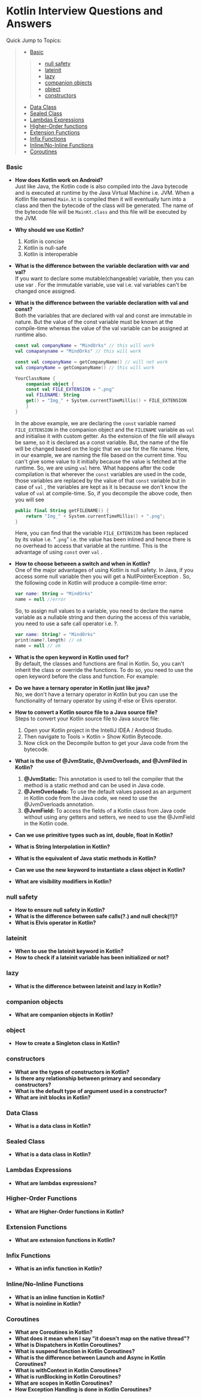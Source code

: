 # Kotlin Interview Questions and Answers

Quick Jump to Topics:
 > * [Basic](#basic)
 >> * [null safety](#null-safety)
 >> * [lateinit](#lateinit)
 >> * [lazy](#lazy)
 >> * [companion objects](#companion-objects)
 >> * [object](#object)
 >> * [constructors](#constructors)
 > * [Data Class](#data-class)
 > * [Sealed Class](#sealed-class)
 > * [Lambdas Expressions](#lambdas-expressions)
 > * [Higher-Order functions](#higher-order-functions)
 > * [Extension Functions](#extension-functions)
 > * [Infix Functions](#infix-functions)
 > * [Inline/No-Inline Functions](#inline/noinline-functions)
 > * [Coroutines](#coroutines)


### Basic

-   **How does Kotlin work on Android?**<br/>
    Just like Java, the Kotlin code is also compiled into the Java bytecode and is executed at runtime by the Java Virtual Machine i.e. JVM. When a Kotlin file named ```Main.kt``` is compiled then it will eventually turn into a class and then the bytecode of the class will be generated. The name of the bytecode file will be ```MainKt.class``` and this file will be executed by the JVM.

-   **Why should we use Kotlin?**<br/>
    1) Kotlin is concise
    2) Kotlin is null-safe
    3) Kotlin is interoperable

-   **What is the difference between the variable declaration with var and val?**<br/>
    If you want to declare some mutable(changeable) variable, then you can use var . For the immutable variable, use val i.e. val variables can't be changed once assigned.

-   **What is the difference between the variable declaration with val and const?**<br/>
    Both the variables that are declared with val and const are immutable in nature. But the value of the const variable must be known at the compile-time whereas the value of the val variable can be assigned at runtime also.
    ```kotlin
    const val companyName = "MindOrks" // this will work
    val comapanyname = "MindOrks" // this will work
    
    const val companyName = getCompanyName() // will not work
    val companyName = getCompanyName() // this will work
    
    YourClassName {
        companion object {    
        const val FILE_EXTENSION = ".png"    
        val FILENAME: String
        get() = "Img_" + System.currentTimeMillis() + FILE_EXTENSION 
        }
    }
    ```
    
    In the above example, we are declaring the ```const``` variable named ```FILE_EXTENSION``` in the companion object and the ```FILENAME``` variable as ```val``` and initialise it with custom getter.
    As the extension of the file will always be same, so it is declared as a const variable. But, the name of the file will be changed based on the logic that we use for the file name. Here, in our example, we are naming the file based on the current time. You can't give some value to it initially because the value is fetched at the runtime. So, we are using ```val``` here.
    What happens after the code compilation is that wherever the ```const``` variables are used in the code, those variables are replaced by the value of that ```const``` variable but in case of ```val``` , the variables are kept as it is because we don't know the value of ```val``` at compile-time. So, if you decompile the above code, then you will see
    
    ```kotlin
    public final String getFILENAME() {
        return "Img_" + System.currentTimeMillis() + ".png";
    }
    ```
    Here, you can find that the variable ```FILE_EXTENSION``` has been replaced by its value i.e. "```.png```" i.e. the value has been inlined and hence there is no overhead to access that variable at the runtime. This is the advantage of using ```const``` over ```val``` .

-   **How to choose between a switch and when in Kotlin?**<br/>
    One of the major advantages of using Kotlin is null safety. In Java, if you access some null variable then you will get a NullPointerException . So, the following code in Kotlin will produce a compile-time error:
    ```kotlin
    var name: String = "MindOrks"
    name = null //error
    ```
    
    So, to assign null values to a variable, you need to declare the name variable as a nullable string and then during the access of this variable, you need to use a safe call operator i.e. ?.
    ```kotlin
    var name: String? = "MindOrks"
    print(name?.length) // ok
    name = null // ok
    ```

-   **What is the open keyword in Kotlin used for?**<br/>
    By default, the classes and functions are final in Kotlin. So, you can't inherit the class or override the functions. To do so, you need to use the open keyword before the class and function. For example:

-   **Do we have a ternary operator in Kotlin just like java?**<br/>
    No, we don't have a ternary operator in Kotlin but you can use the functionality of ternary operator by using if-else or Elvis operator.

-   **How to convert a Kotlin source file to a Java source file?**<br/>
    Steps to convert your Kotlin source file to Java source file:
    
    1) Open your Kotlin project in the IntelliJ IDEA / Android Studio.
    2) Then navigate to Tools > Kotlin > Show Kotlin Bytecode.
    3) Now click on the Decompile button to get your Java code from the bytecode.

-   **What is the use of @JvmStatic, @JvmOverloads, and @JvmFiled in Kotlin?**<br/>
    1) <b>@JvmStatic:</b> This annotation is used to tell the compiler that the method is a static method and can be used in Java code.
    2) <b>@JvmOverloads:</b> To use the default values passed as an argument in Kotlin code from the Java code, we need to use the @JvmOverloads annotation.
    3) <b>@JvmField:</b> To access the fields of a Kotlin class from Java code without using any getters and setters, we need to use the @JvmField in the Kotlin code.

-   **Can we use primitive types such as int, double, float in Kotlin?**<br/>
-   **What is String Interpolation in Kotlin?**<br/>
-   **What is the equivalent of Java static methods in Kotlin?**<br/>
-   **Can we use the new keyword to instantiate a class object in Kotlin?**<br/>
-   **What are visibility modifiers in Kotlin?**<br/>

### null safety

-   **How to ensure null safety in Kotlin?**<br/>
-   **What is the difference between safe calls(?.) and null check(!!)?**<br/>
-   **What is Elvis operator in Kotlin?**<br/>


### lateinit

-   **When to use the lateinit keyword in Kotlin?**<br/>
-   **How to check if a lateinit variable has been initialized or not?**<br/>

### lazy

-   **What is the difference between lateinit and lazy in Kotlin?**<br/>


### companion objects

-   **What are companion objects in Kotlin?**<br/>

### object

-   **How to create a Singleton class in Kotlin?**<br/>

### constructors

-   **What are the types of constructors in Kotlin?**<br/>
-   **Is there any relationship between primary and secondary constructors?**<br/>
-   **What is the default type of argument used in a constructor?**<br/>
-   **What are init blocks in Kotlin?**<br/>

### Data Class

-   **What is a data class in Kotlin?**<br/>

### Sealed Class

-   **What is a data class in Kotlin?**<br/>

### Lambdas Expressions

-   **What are lambdas expressions?**<br/>

### Higher-Order Functions

-   **What are Higher-Order functions in Kotlin?**<br/>

### Extension Functions

-   **What are extension functions in Kotlin?**<br/>

### Infix Functions

-   **What is an infix function in Kotlin?**<br/>

### Inline/No-Inline Functions

-   **What is an inline function in Kotlin?**<br/>
-   **What is noinline in Kotlin?**<br/>

### Coroutines

-   **What are Coroutines in Kotlin?**<br/>
-   **What does it mean when I say "it doesn't map on the native thread"?**<br/>
-   **What is Dispatchers in Kotlin Coroutines?**<br/>
-   **What is suspend function in Kotlin Coroutines?**<br/>
-   **What is the difference between Launch and Async in Kotlin Coroutines?**<br/>
-   **What is withContext in Kotlin Coroutines?**<br/>
-   **What is runBlocking in Kotlin Coroutines?**<br/>
-   **What are scopes in Kotlin Coroutines?**<br/>
-   **How Exception Handling is done in Kotlin Coroutines?**<br/>


